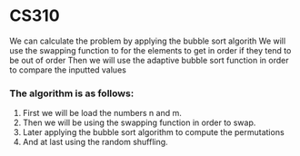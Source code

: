 # CS310
We can calculate the problem by applying the bubble sort algorith 
We will use the swapping function to for the elements to get in order if they tend to be out of order
Then we will use the adaptive bubble sort function in order to compare the inputted values


### The algorithm is as follows:
1. First we will be load the numbers n and m.
2. Then we will be using the swapping function in order to swap.
3. Later applying the bubble sort algorithm to compute the permutations
4. And at last using the random shuffling.
